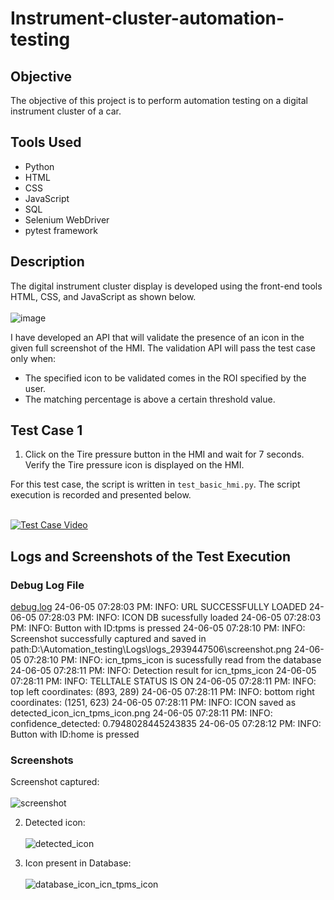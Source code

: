 # Instrument-cluster-automation-testing

## Objective

The objective of this project is to perform automation testing on a digital instrument cluster of a car.

## Tools Used

- Python
- HTML
- CSS
- JavaScript
- SQL
- Selenium WebDriver
- pytest framework

## Description

The digital instrument cluster display is developed using the front-end tools HTML, CSS, and JavaScript as shown below.<br /><br />
![image](https://github.com/Dinesh-D-2000/Instrument-cluster-automation-testing/assets/109975786/dc42240c-5320-431b-b646-76678dc88259)

I have developed an API that will validate the presence of an icon in the given full screenshot of the HMI. The validation API will pass the test case only when:
- The specified icon to be validated comes in the ROI specified by the user.
- The matching percentage is above a certain threshold value.

## Test Case 1

1. Click on the Tire pressure button in the HMI and wait for 7 seconds. Verify the Tire pressure icon is displayed on the HMI.

For this test case, the script is written in `test_basic_hmi.py`. The script execution is recorded and presented below.<br /><br />

[![Test Case Video](https://github.com/Dinesh-D-2000/Instrument-cluster-automation-testing/assets/109975786/551feaf5-5803-4228-8ae6-25d6aafd99c8)](https://github.com/Dinesh-D-2000/Instrument-cluster-automation-testing/assets/109975786/551feaf5-5803-4228-8ae6-25d6aafd99c8)

## Logs and Screenshots of the Test Execution

### Debug Log File

[debug.log](https://github.com/user-attachments/files/15589799/debug.log)
24-06-05 07:28:03 PM: INFO: URL SUCCESSFULLY LOADED
24-06-05 07:28:03 PM: INFO: ICON DB sucessfully loaded
24-06-05 07:28:03 PM: INFO: Button with ID:tpms is pressed
24-06-05 07:28:10 PM: INFO: Screenshot successfully captured and saved in path:D:\Automation_testing\Logs\logs_2939447506\screenshot.png
24-06-05 07:28:10 PM: INFO: icn_tpms_icon is sucessfully read from the database
24-06-05 07:28:11 PM: INFO: Detection result for icn_tpms_icon
24-06-05 07:28:11 PM: INFO: TELLTALE STATUS IS ON
24-06-05 07:28:11 PM: INFO: top left coordinates: (893, 289)
24-06-05 07:28:11 PM: INFO: bottom right coordinates: (1251, 623)
24-06-05 07:28:11 PM: INFO: ICON saved as detected_icon_icn_tpms_icon.png
24-06-05 07:28:11 PM: INFO: confidence_detected: 0.7948028445243835
24-06-05 07:28:12 PM: INFO: Button with ID:home is pressed


### Screenshots

Screenshot captured:<br /> <br />
![screenshot](https://github.com/Dinesh-D-2000/Instrument-cluster-automation-testing/assets/109975786/dc4187f7-cd67-4c43-a6d8-e89d3e7c13a8)

2. Detected icon: <br /> <br />
![detected_icon](https://github.com/Dinesh-D-2000/Instrument-cluster-automation-testing/assets/109975786/9c7401a0-2ed5-4778-8143-0df7e9a2d51e)

3. Icon present in Database: <br /> <br />
![database_icon_icn_tpms_icon](https://github.com/Dinesh-D-2000/Instrument-cluster-automation-testing/assets/109975786/488b582c-1c4e-4b9c-96a6-a43248756ed9)

